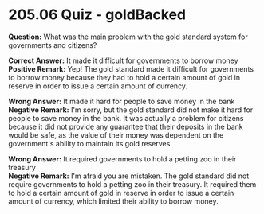 # 205.06 Quiz - goldBacked

**Question:** What was the main problem with the gold standard system for governments and citizens?

**Correct Answer:** It made it difficult for governments to borrow money\
**Positive Remark:** Yep! The gold standard made it difficult for governments to borrow money because they had to hold a certain amount of gold in reserve in order to issue a certain amount of currency.

**Wrong Answer:**  It made it hard for people to save money in the bank\
**Negative Remark:** I'm sorry, but the gold standard did not make it hard for people to save money in the bank. It was actually a problem for citizens because it did not provide any guarantee that their deposits in the bank would be safe, as the value of their money was dependent on the government's ability to maintain its gold reserves.

**Wrong Answer:** It required governments to hold a petting zoo in their treasury\
**Negative Remark:** I'm afraid you are mistaken. The gold standard did not require governments to hold a petting zoo in their treasury. It required them to hold a certain amount of gold in reserve in order to issue a certain amount of currency, which limited their ability to borrow money.
